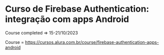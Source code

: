 # Curso de Firebase Authentication: integração com apps Android

Course completed => 15-21/10/2023

Course = https://cursos.alura.com.br/course/firebase-authentication-apps-android
